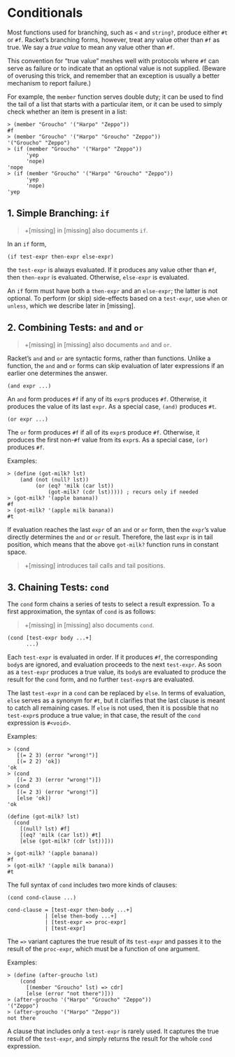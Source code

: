 # Conditionals

Most functions used for branching, such as `<` and `string?`, produce
either `#t` or `#f`. Racket’s branching forms, however, treat any value
other than `#f` as true. We say a _true value_ to mean any value other
than `#f`.

This convention for “true value” meshes well with protocols where `#f`
can serve as failure or to indicate that an optional value is not
supplied. \(Beware of overusing this trick, and remember that an
exception is usually a better mechanism to report failure.\)

For example, the `member` function serves double duty; it can be used to
find the tail of a list that starts with a particular item, or it can be
used to simply check whether an item is present in a list:

```racket
> (member "Groucho" '("Harpo" "Zeppo"))              
#f                                                   
> (member "Groucho" '("Harpo" "Groucho" "Zeppo"))    
'("Groucho" "Zeppo")                                 
> (if (member "Groucho" '("Harpo" "Zeppo"))          
      'yep                                           
      'nope)                                         
'nope                                                
> (if (member "Groucho" '("Harpo" "Groucho" "Zeppo"))
      'yep                                           
      'nope)                                         
'yep                                                 
```

## 1. Simple Branching: `if`

> +\[missing\] in \[missing\] also documents `if`.

In an `if` form,

```racket
(if test-expr then-expr else-expr)
```

the `test-expr` is always evaluated. If it produces any value other than
`#f`, then `then-expr` is evaluated. Otherwise, `else-expr` is
evaluated.

An `if` form must have both a `then-expr` and an `else-expr`; the latter
is not optional. To perform \(or skip\) side-effects based on a
`test-expr`, use `when` or `unless`, which we describe later in
\[missing\].

## 2. Combining Tests: `and` and `or`

> +\[missing\] in \[missing\] also documents `and` and `or`.

Racket’s `and` and `or` are syntactic forms, rather than functions.
Unlike a function, the `and` and `or` forms can skip evaluation of later
expressions if an earlier one determines the answer.

```racket
(and expr ...)
```

An `and` form produces `#f` if any of its `expr`s produces `#f`.
Otherwise, it produces the value of its last `expr`. As a special case,
`(and)` produces `#t`.

```racket
(or expr ...)
```

The `or` form produces `#f` if all of its `expr`s produce `#f`.
Otherwise, it produces the first non-`#f` value from its `expr`s.  As a
special case, `(or)` produces `#f`.

Examples:

```racket
> (define (got-milk? lst)                                    
    (and (not (null? lst))                                   
         (or (eq? 'milk (car lst))                           
             (got-milk? (cdr lst))))) ; recurs only if needed
> (got-milk? '(apple banana))                                
#f                                                           
> (got-milk? '(apple milk banana))                           
#t                                                           
```

If evaluation reaches the last `expr` of an `and` or `or` form, then the
`expr`’s value directly determines the `and` or `or` result. Therefore,
the last `expr` is in tail position, which means that the above
`got-milk?` function runs in constant space.

> +\[missing\] introduces tail calls and tail positions.

## 3. Chaining Tests: `cond`

The `cond` form chains a series of tests to select a result expression.
To a first approximation, the syntax of `cond` is as follows:

> +\[missing\] in \[missing\] also documents `cond`.

```racket
(cond [test-expr body ...+]
      ...)                 
```

Each `test-expr` is evaluated in order. If it produces `#f`, the
corresponding `body`s are ignored, and evaluation proceeds to the next
`test-expr`. As soon as a `test-expr` produces a true value, its `body`s
are evaluated to produce the result for the `cond` form, and no further
`test-expr`s are evaluated.

The last `test-expr` in a `cond` can be replaced by `else`. In terms of
evaluation, `else` serves as a synonym for `#t`, but it clarifies that
the last clause is meant to catch all remaining cases. If `else` is not
used, then it is possible that no `test-expr`s produce a true value; in
that case, the result of the `cond` expression is `#<void>`.

Examples:

```racket
> (cond                       
   [(= 2 3) (error "wrong!")] 
   [(= 2 2) 'ok])             
'ok                           
> (cond                       
   [(= 2 3) (error "wrong!")])
> (cond                       
   [(= 2 3) (error "wrong!")] 
   [else 'ok])                
'ok                           
```

```racket                         
(define (got-milk? lst)           
  (cond                           
    [(null? lst) #f]              
    [(eq? 'milk (car lst)) #t]    
    [else (got-milk? (cdr lst))]))
```                               
                                  
```racket                         
> (got-milk? '(apple banana))     
#f                                
> (got-milk? '(apple milk banana))
#t                                
```                               

The full syntax of `cond` includes two more kinds of clauses:

```racket
(cond cond-clause ...)                  
                                        
cond-clause = [test-expr then-body ...+]
            | [else then-body ...+]     
            | [test-expr => proc-expr]  
            | [test-expr]               
```

The `=>` variant captures the true result of its `test-expr` and passes
it to the result of the `proc-expr`, which must be a function of one
argument.

Examples:

```racket
> (define (after-groucho lst)                 
    (cond                                     
      [(member "Groucho" lst) => cdr]         
      [else (error "not there")]))            
> (after-groucho '("Harpo" "Groucho" "Zeppo"))
'("Zeppo")                                    
> (after-groucho '("Harpo" "Zeppo"))          
not there                                     
```

A clause that includes only a `test-expr` is rarely used. It captures
the true result of the `test-expr`, and simply returns the result for
the whole `cond` expression.
